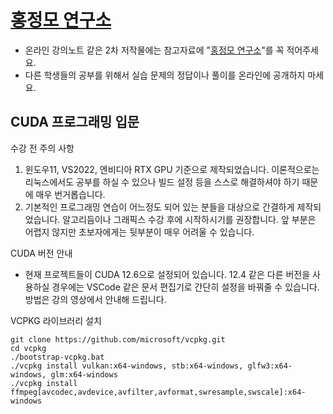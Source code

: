 # [홍정모 연구소](https://honglab.co.kr/)

- 온라인 강의노트 같은 2차 저작물에는 참고자료에 "[홍정모 연구소](https://honglab.co.kr/)"를 꼭 적어주세요.
- 다른 학생들의 공부를 위해서 실습 문제의 정답이나 풀이를 온라인에 공개하지 마세요.

## CUDA 프로그래밍 입문

수강 전 주의 사항
1. 윈도우11, VS2022, 엔비디아 RTX GPU 기준으로 제작되었습니다. 이론적으로는 리눅스에서도 공부를 하실 수 있으나 빌드 설정 등을 스스로 해결하셔야 하기 때문에 매우 번거롭습니다.
2. 기본적인 프로그래밍 연습이 어느정도 되어 있는 분들을 대상으로 간결하게 제작되었습니다. 알고리듬이나 그래픽스 수강 후에 시작하시기를 권장합니다. 앞 부분은 어렵지 않지만 초보자에게는 뒷부분이 매우 어려울 수 있습니다.

CUDA 버전 안내
- 현재 프로젝트들이 CUDA 12.6으로 설정되어 있습니다. 12.4 같은 다른 버전을 사용하실 경우에는 VSCode 같은 문서 편집기로 간단히 설정을 바꿔줄 수 있습니다. 방법은 강의 영상에서 안내해 드립니다.

VCPKG 라이브러리 설치
```
git clone https://github.com/microsoft/vcpkg.git
cd vcpkg
./bootstrap-vcpkg.bat
./vcpkg install vulkan:x64-windows, stb:x64-windows, glfw3:x64-windows, glm:x64-windows
./vcpkg install ffmpeg[avcodec,avdevice,avfilter,avformat,swresample,swscale]:x64-windows
```

